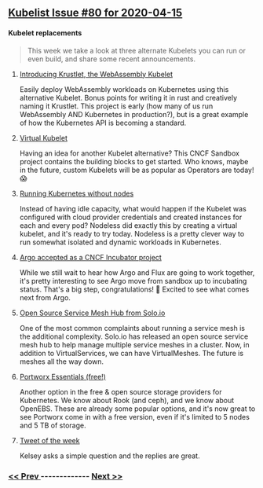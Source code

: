 ## [Kubelist Issue #80 for 2020-04-15](https://kubelist.com/issue/80)

#### Kubelet replacements

> This week we take a look at three alternate Kubelets you can run or even build, and share some recent announcements.

1. [Introducing Krustlet, the WebAssembly Kubelet](https://deislabs.io/posts/introducing-krustlet/)

    Easily deploy WebAssembly workloads on Kubernetes using this alternative Kubelet. Bonus points for writing it in rust and creatively naming it Krustlet. This project is early (how many of us run WebAssembly AND Kubernetes in production?), but is a great example of how the Kubernetes API is becoming a standard.
1. [Virtual Kubelet](https://github.com/virtual-kubelet/virtual-kubelet#virtual-kubelet)

    Having an idea for another Kubelet alternative? This CNCF Sandbox project contains the building blocks to get started. Who knows, maybe in the future, custom Kubelets will be as popular as Operators are today! 😱
1. [Running Kubernetes without nodes](https://jpetazzo.github.io/2019/02/13/running-kubernetes-without-nodes-with-kiyot/)

    Instead of having idle capacity, what would happen if the Kubelet was configured with cloud provider credentials and created instances for each and every pod? Nodeless did exactly this by creating a virtual kubelet, and it's ready to try today. Nodeless is a pretty clever way to run somewhat isolated and dynamic workloads in Kubernetes.
1. [Argo accepted as a CNCF Incubator project](https://www.cncf.io/blog/2020/04/07/toc-welcomes-argo-into-the-cncf-incubator/)

    While we still wait to hear how Argo and Flux are going to work together, it's pretty interesting to see Argo move from sandbox up to incubating status. That's a big step, congratulations! 👏 Excited to see what comes next from Argo.
1. [Open Source Service Mesh Hub from Solo.io](https://www.solo.io/blog/open-source-service-mesh-hub-technical-overview/)

    One of the most common complaints about running a service mesh is the additional complexity. Solo.io has released an open source service mesh hub to help manage multiple service meshes in a cluster. Now, in addition to VirtualServices, we can have VirtualMeshes. The future is meshes all the way down.
1. [Portworx Essentials (free!)](https://portworx.com/announcing-portworx-essentials/)

    Another option in the free & open source storage providers for Kubernetes. We know about Rook (and ceph), and we know about OpenEBS. These are already some popular options, and it's now great to see Portworx come in with a free version, even if it's limited to 5 nodes and 5 TB of storage. 
1. [Tweet of the week](https://twitter.com/kelseyhightower/status/1249906545917186054)

    Kelsey asks a simple question and the replies are great.

### [ << Prev ](kubelist-79.md) ------------- [ Next >> ](kubelist-81.md)